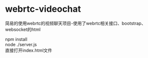 # webrtc-videochat
简易的使用webrtc的视频聊天项目-使用了webrtc相关接口、bootstrap、websocket的html

npm install<br>
node ./server.js<br>
直接打开index.html文件<br>
